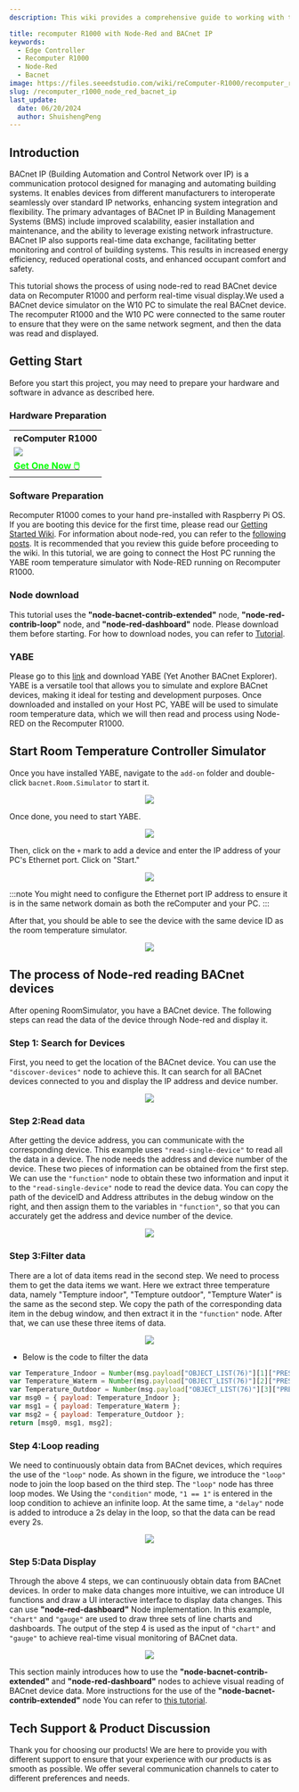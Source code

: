 ```yaml
---
description: This wiki provides a comprehensive guide to working with the Recomputer R1000, an industrial IoT edge controller based on the Raspberry Pi 4. It includes instructions for setting up Node-RED, simulating room temperatures with YABE, and discovering and reading BACnet IP device parameters for efficient Building Management System (BMS) integration.

title: recomputer R1000 with Node-Red and BACnet IP
keywords:
  - Edge Controller
  - Recomputer R1000
  - Node-Red
  - Bacnet
image: https://files.seeedstudio.com/wiki/reComputer-R1000/recomputer_r_images/01.png
slug: /recomputer_r1000_node_red_bacnet_ip
last_update:
  date: 06/20/2024
  author: ShuishengPeng
---
```


## Introduction 
BACnet IP (Building Automation and Control Network over IP) is a communication protocol designed for managing and automating building systems. It enables devices from different manufacturers to interoperate seamlessly over standard IP networks, enhancing system integration and flexibility. The primary advantages of BACnet IP in Building Management Systems (BMS) include improved scalability, easier installation and maintenance, and the ability to leverage existing network infrastructure. BACnet IP also supports real-time data exchange, facilitating better monitoring and control of building systems. This results in increased energy efficiency, reduced operational costs, and enhanced occupant comfort and safety.

This tutorial shows the process of using node-red to read BACnet device data on Recomputer R1000 and perform real-time visual display.We used a BACnet device simulator on the W10 PC to simulate the real BACnet device. The recomputer R1000 and the W10 PC were connected to the same router to ensure that they were on the same network segment, and then the data was read and displayed.

## Getting Start

Before you start this project, you may need to prepare your hardware and software in advance as described here.

### Hardware Preparation

<div class="table-center">
	<table class="table-nobg">
    <tr class="table-trnobg">
      <th class="table-trnobg">reComputer R1000</th>
		</tr>
    <tr class="table-trnobg"></tr>
		<tr class="table-trnobg">
			<td class="table-trnobg"><div style={{textAlign:'center'}}><img src="https://files.seeedstudio.com/wiki/reComputer-R1000/recomputer_r_images/01.png" style={{width:300, height:'auto'}}/></div></td>
		</tr>
    <tr class="table-trnobg"></tr>
		<tr class="table-trnobg">
			<td class="table-trnobg"><div class="get_one_now_container" style={{textAlign: 'center'}}><a class="get_one_now_item" href="https://www.seeedstudio.com/reComputer-R1025-10-p-5895.html">
              <strong><span><font color={'FFFFFF'} size={"4"}> Get One Now 🖱️</font></span></strong>
          </a></div></td>
        </tr>
    </table>
    </div>

### Software Preparation

Recomputer R1000 comes to your hand pre-installed with Raspberry Pi OS. If you are booting this device for the first time, please read our [Getting Started Wiki](https://wiki.seeedstudio.com/recomputer_r/). For information about node-red, you can refer to the [following posts](https://wiki.seeedstudio.com/Edge-Box-Getting-Started-with-Node-Red/). It is recommended that you review this guide before proceeding to the wiki. In this tutorial, we are going to connect the Host PC running the YABE room temperature simulator with Node-RED running on Recomputer R1000.

### Node download
This tutorial uses the **"node-bacnet-contrib-extended"** node, **"node-red-contrib-loop"** node, and **"node-red-dashboard"** node. Please download them before starting. For how to download nodes, you can refer to [Tutorial](https://wiki.seeedstudio.com/Edge-Box-Getting-Started-with-Node-Red/).
### YABE

Please go to this [link](https://sourceforge.net/projects/yetanotherbacnetexplorer/) and download YABE (Yet Another BACnet Explorer). YABE is a versatile tool that allows you to simulate and explore BACnet devices, making it ideal for testing and development purposes. Once downloaded and installed on your Host PC, YABE will be used to simulate room temperature data, which we will then read and process using Node-RED on the Recomputer R1000.



## Start Room Temperature Controller Simulator 

Once you have installed YABE, navigate to the `add-on` folder and double-click `bacnet.Room.Simulator` to start it. 

<center><img width={600} src="https://files.seeedstudio.com/wiki/Edge_Box/nodered/room-simulator.PNG" /></center>

Once done, you need to start YABE.

<center><img width={600} src="https://files.seeedstudio.com/wiki/Edge_Box/nodered/Yabe-app.png" /></center>

Then, click on the `+` mark to add a device and enter the IP address of your PC's Ethernet port. Click on "Start."

<center><img width={600} src="https://files.seeedstudio.com/wiki/Edge_Box/nodered/YABE-config.PNG" /></center>

:::note
You might need to configure the Ethernet port IP address to ensure it is in the same network domain as both the reComputer and your PC.
:::



After that, you should be able to see the device with the same device ID as the room temperature simulator.

<center><img width={600} src="https://files.seeedstudio.com/wiki/Edge_Box/nodered/simulator&YABE.PNG" /></center>

## The process of Node-red reading BACnet devices
After opening RoomSimulator, you have a BACnet device. The following steps can read the data of the device through Node-red and display it.
### Step 1: Search for Devices
First, you need to get the location of the BACnet device. You can use the `"discover-devices"` node to achieve this. It can search for all BACnet devices connected to you and display the IP address and device number.

<center><img width={800} src="https://files.seeedstudio.com/wiki/reComputer-R1000/Node_red_pic/1Search_device.gif" /></center>

### Step 2:Read data
After getting the device address, you can communicate with the corresponding device. This example uses `"read-single-device"` to read all the data in a device. The node needs the address and device number of the device. These two pieces of information can be obtained from the first step. We can use the `"function"` node to obtain these two information and input it to the `"read-single-device"` node to read the device data. You can copy the path of the deviceID and Address attributes in the debug window on the right, and then assign them to the variables in `"function"`, so that you can accurately get the address and device number of the device.

<center><img width={800} src="https://files.seeedstudio.com/wiki/reComputer-R1000/Node_red_pic/2ReadSingleDevice.gif" /></center>

### Step 3:Filter data
There are a lot of data items read in the second step. We need to process them to get the data items we want. Here we extract three temperature data, namely "Tempture indoor", "Tempture outdoor", "Tempture Water" is the same as the second step. We copy the path of the corresponding data item in the debug window, and then extract it in the `"function"` node. After that, we can use these three items of data.

<center><img width={800} src="https://files.seeedstudio.com/wiki/reComputer-R1000/Node_red_pic/3Filter_data.gif" /></center>

- Below is the code to filter the data
```javascript
var Temperature_Indoor = Number(msg.payload["OBJECT_LIST(76)"][1]["PRESENT_VALUE(85)"]); 
var Temperature_Waterm = Number(msg.payload["OBJECT_LIST(76)"][2]["PRESENT_VALUE(85)"]); 
var Temperature_Outdoor = Number(msg.payload["OBJECT_LIST(76)"][3]["PRESENT_VALUE(85)"]); 
var msg0 = { payload: Temperature_Indoor };
var msg1 = { payload: Temperature_Waterm };
var msg2 = { payload: Temperature_Outdoor };
return [msg0, msg1, msg2];
```
### Step 4:Loop reading
We need to continuously obtain data from BACnet devices, which requires the use of the `"loop"` node. As shown in the figure, we introduce the `"loop"` node to join the loop based on the third step. The `"loop"` node has three loop modes. We Using the `"condition"` mode, `"1 == 1"` is entered in the loop condition to achieve an infinite loop. At the same time, a `"delay"` node is added to introduce a 2s delay in the loop, so that the data can be read every 2s.

<center><img width={800} src="https://files.seeedstudio.com/wiki/reComputer-R1000/Node_red_pic/4Loop_reading.gif" /></center>

### Step 5:Data Display
Through the above 4 steps, we can continuously obtain data from BACnet devices. In order to make data changes more intuitive, we can introduce UI functions and draw a UI interactive interface to display data changes. This can use **"node-red-dashboard"** Node implementation. In this example, `"chart"` and `"gauge"` are used to draw three sets of line charts and dashboards. The output of the step 4 is used as the input of `"chart"` and `"gauge"` to achieve real-time visual monitoring of BACnet data.
<center><img width={800} src="https://files.seeedstudio.com/wiki/reComputer-R1000/Node_red_pic/5show.gif" /></center>

This section mainly introduces how to use the **"node-bacnet-contrib-extended"** and **"node-red-dashboard"** nodes to achieve visual reading of BACnet device data. More instructions for the use of the **"node-bacnet-contrib-extended"** node You can refer to [this tutorial](https://wiki.seeedstudio.com/edge_box_rpi_200_node_red_bacnet_tcp/).

## Tech Support & Product Discussion

Thank you for choosing our products! We are here to provide you with different support to ensure that your experience with our products is as smooth as possible. We offer several communication channels to cater to different preferences and needs.

<div class="button_tech_support_container">
<a href="https://forum.seeedstudio.com/" class="button_forum"></a> 
<a href="https://www.seeedstudio.com/contacts" class="button_email"></a>
</div>

<div class="button_tech_support_container">
<a href="https://discord.gg/eWkprNDMU7" class="button_discord"></a> 
<a href="https://github.com/Seeed-Studio/wiki-documents/discussions/69" class="button_discussion"></a>
</div>
